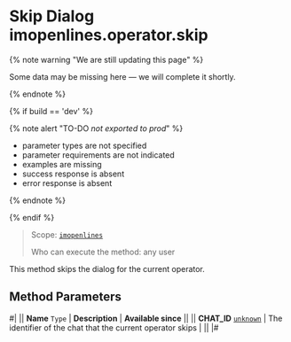 # Skip Dialog imopenlines.operator.skip

{% note warning "We are still updating this page" %}

Some data may be missing here — we will complete it shortly.

{% endnote %}

{% if build == 'dev' %}

{% note alert "TO-DO _not exported to prod_" %}

- parameter types are not specified
- parameter requirements are not indicated
- examples are missing
- success response is absent
- error response is absent

{% endnote %}

{% endif %}

> Scope: [`imopenlines`](../../../scopes/permissions.md)
>
> Who can execute the method: any user

This method skips the dialog for the current operator.

## Method Parameters

#|
|| **Name**
`Type` | **Description** | **Available since** ||
|| **CHAT_ID**
[`unknown`](../../../data-types.md) | The identifier of the chat that the current operator skips | ||
|#